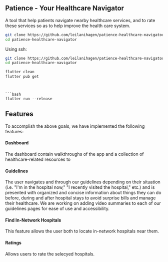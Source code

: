 ## Patience - Your Healthcare Navigator

A tool that help patients navigate nearby healthcare services, and to rate these services so as to help improve the health care system.




```bash
git clone https://github.com/leilanihagen/patience-healthcare-navigator.git
cd patience-healthcare-navigator
```

Using ssh:

```bash
git clone https://github.com/leilanihagen/patience-healthcare-navigator.git
cd patience-healthcare-navigator
```



```bash
flutter clean
flutter pub get
```


```


```bash
flutter run --release
```











## Features

To accomplish the above goals, we have implemented the following features:

#### Dashboard

The dashboard contain walkthroughs of the app and a collection of healthcare-related resources to

#### Guidelines

The user navigates and through our guidelines depending on their situation (i.e. "I'm in the hospital now," "I recently visited the hospital," etc.) and is presented with organized and concise information about things they can do before, during and after hospital stays to avoid surprise bills and manage their healthcare. We are working on adding video summaries to each of our guidelines pages for ease of use and accessibility.



#### Find In-Network Hospitals

This feature allows the user both to locate in-network hospitals near them. 
#### Ratings

Allows users to rate the selecyed hospitals.


